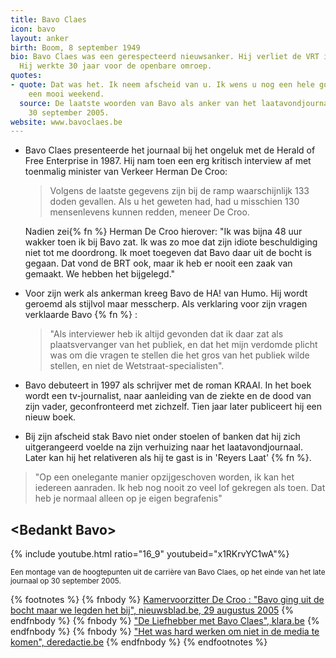```yaml
---
title: Bavo Claes
icon: bavo
layout: anker
birth: Boom, 8 september 1949
bio: Bavo Claes was een gerespecteerd nieuwsanker. Hij verliet de VRT in 2005 na hartproblemen.
  Hij werkte 30 jaar voor de openbare omroep.
quotes:
- quote: Dat was het. Ik neem afscheid van u. Ik wens u nog een hele goeie nacht en
    een mooi weekend.
  source: De laatste woorden van Bavo als anker van het laatavondjournaal op vrijdag
    30 september 2005.
website: www.bavoclaes.be
---
```


* Bavo Claes presenteerde het journaal bij het ongeluk met de Herald of Free Enterprise in 1987. Hij nam toen een erg kritisch interview af met toenmalig minister van Verkeer Herman De Croo:

  > Volgens de laatste gegevens zijn bij de ramp waarschijnlijk 133 doden gevallen. Als u het geweten had, had u misschien 130 mensenlevens kunnen redden, meneer De Croo.

  Nadien zei{% fn %} Herman De Croo hierover: "Ik was bijna 48 uur wakker toen ik bij Bavo zat. Ik was zo moe dat zijn idiote beschuldiging niet tot me doordrong. Ik moet toegeven dat Bavo daar uit de bocht is gegaan. Dat vond de BRT ook, maar ik heb er nooit een zaak van gemaakt. We hebben het bijgelegd."

* Voor zijn werk als ankerman kreeg Bavo de HA! van Humo. Hij wordt geroemd als stijlvol maar messcherp. Als verklaring voor zijn vragen verklaarde Bavo {% fn %} :
  > "Als interviewer heb ik altijd gevonden dat ik daar zat als plaatsvervanger van het publiek, en dat het mijn verdomde plicht was om die vragen te stellen die het gros van het publiek wilde stellen, en niet de Wetstraat-specialisten".

* Bavo debuteert in 1997 als schrijver met de roman KRAAI. In het boek wordt een tv-journalist, naar aanleiding van de ziekte en de dood van zijn vader, geconfronteerd met zichzelf. Tien jaar later publiceert hij een nieuw boek.

*  Bij zijn afscheid stak Bavo niet onder stoelen of banken dat hij zich uitgerangeerd voelde na zijn verhuizing naar het laatavondjournaal. Later kan hij het relativeren als hij te gast is in 'Reyers Laat' {% fn %}.
  > "Op een onelegante manier opzijgeschoven worden, ik kan het iedereen aanraden. Ik heb nog nooit zo veel lof gekregen als toen. Dat heb je normaal alleen op je eigen begrafenis"

<div class="alt">
  <h2>&lt;Bedankt Bavo&gt;</h2>
  {% include youtube.html ratio="16_9" youtubeid="x1RKrvYC1wA"%}
  <p class="muted"><small>Een montage van de hoogtepunten uit de carrière van Bavo Claes, op het einde van het late journaal op 30 september 2005.</small></p>
</div>

{% footnotes %}
{% fnbody %}
<a href="http://www.nieuwsblad.be/cnt/g77hcmpt" target="_blank">Kamervoorzitter De Croo : "Bavo ging uit de bocht maar we legden het bij", nieuwsblad.be, 29 augustus 2005</a>
{% endfnbody %}
{% fnbody %}
<a href="https://www.klara.be/de-liefhebber-met-bavo-claes" target="_blank">"De Liefhebber met Bavo Claes", klara.be</a>
{% endfnbody %}
{% fnbody %}
<a href="http://deredactie.be/cm/vrtnieuws/cultuur%2Ben%2Bmedia/media/1.2344669" target="_blank">"Het was hard werken om niet in de media te komen", deredactie.be</a>
{% endfnbody %}
{% endfootnotes %}
